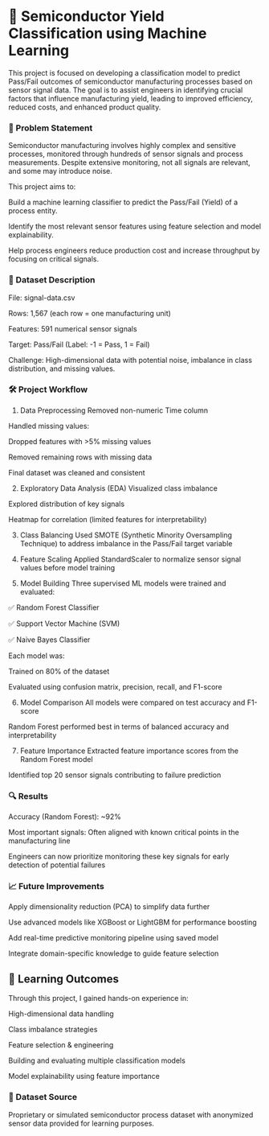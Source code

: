 # 🧠 Semiconductor Yield Classification using Machine Learning
This project is focused on developing a classification model to predict Pass/Fail outcomes of semiconductor manufacturing processes based on sensor signal data. The goal is to assist engineers in identifying crucial factors that influence manufacturing yield, leading to improved efficiency, reduced costs, and enhanced product quality.

### 📌 Problem Statement
Semiconductor manufacturing involves highly complex and sensitive processes, monitored through hundreds of sensor signals and process measurements. Despite extensive monitoring, not all signals are relevant, and some may introduce noise.

This project aims to:

Build a machine learning classifier to predict the Pass/Fail (Yield) of a process entity.

Identify the most relevant sensor features using feature selection and model explainability.

Help process engineers reduce production cost and increase throughput by focusing on critical signals.

### 🧾 Dataset Description
File: signal-data.csv

Rows: 1,567 (each row = one manufacturing unit)

Features: 591 numerical sensor signals

Target: Pass/Fail (Label: -1 = Pass, 1 = Fail)

Challenge: High-dimensional data with potential noise, imbalance in class distribution, and missing values.

### 🛠️ Project Workflow
1. Data Preprocessing
Removed non-numeric Time column

Handled missing values:

Dropped features with >5% missing values

Removed remaining rows with missing data

Final dataset was cleaned and consistent

2. Exploratory Data Analysis (EDA)
Visualized class imbalance

Explored distribution of key signals

Heatmap for correlation (limited features for interpretability)

3. Class Balancing
Used SMOTE (Synthetic Minority Oversampling Technique) to address imbalance in the Pass/Fail target variable

4. Feature Scaling
Applied StandardScaler to normalize sensor signal values before model training

5. Model Building
Three supervised ML models were trained and evaluated:

✅ Random Forest Classifier

✅ Support Vector Machine (SVM)

✅ Naive Bayes Classifier

Each model was:

Trained on 80% of the dataset

Evaluated using confusion matrix, precision, recall, and F1-score

6. Model Comparison
All models were compared on test accuracy and F1-score

Random Forest performed best in terms of balanced accuracy and interpretability

7. Feature Importance
Extracted feature importance scores from the Random Forest model

Identified top 20 sensor signals contributing to failure prediction

### 🔍 Results
Accuracy (Random Forest): ~92%

Most important signals: Often aligned with known critical points in the manufacturing line

Engineers can now prioritize monitoring these key signals for early detection of potential failures

### 📈 Future Improvements
Apply dimensionality reduction (PCA) to simplify data further

Use advanced models like XGBoost or LightGBM for performance boosting

Add real-time predictive monitoring pipeline using saved model

Integrate domain-specific knowledge to guide feature selection

## 🧠 Learning Outcomes
Through this project, I gained hands-on experience in:

High-dimensional data handling

Class imbalance strategies

Feature selection & engineering

Building and evaluating multiple classification models

Model explainability using feature importance

### 💾 Dataset Source
Proprietary or simulated semiconductor process dataset with anonymized sensor data provided for learning purposes.

